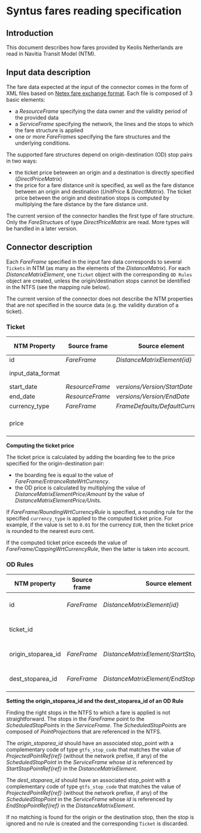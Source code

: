 # Syntus fares reading specification
## Introduction
This document describes how fares provided by Keolis Netherlands are read in Navitia Transit Model (NTM).

## Input data description
The fare data expected at the input of the connector comes in the form of XML files based on [Netex fare exchange format](http://www.normes-donnees-tc.org/wp-content/uploads/2014/07/BNTRA-CN03-GT7_N0064_prCEN_TS_278330_FV_E-part_3-v9-1.pdf). Each file is composed of 3 basic elements:
- a *ResourceFrame* specifying the data owner and the validity period of the provided data
- a *ServiceFrame* specifying the network, the lines and the stops to which the fare structure is applied
- one or more *FareFrame*s specifying the fare structures and the underlying conditions.

The supported fare structures depend on origin-destination (OD) stop pairs in two ways:
- the ticket price beteween an origin and a destination is directly specified (*DirectPriceMatrix*)
- the price for a fare distance unit is specified, as well as the fare distance between an origin and destination (*UnitPrice* & *DirectMatrix*). The ticket price between the origin and destination stops is computed by multiplying the fare distance by the fare distance unit.

The current version of the connector handles the first type of fare structure. Only the *FareStructue*s of type *DirectPriceMatrix* are read. More types will be handled in a later version.

## Connector description
Each *FareFrame* specified in the input fare data corresponds to several `Tickets` in NTM (as many as the elements of the *DistanceMatrix*). For each *DistanceMatrixElement*, one `Ticket` object with the corresponding `OD Rules` object are created, unless the origin/destination stops cannot be identified in the NTFS (see the mapping rule below).

The current version of the connector does not describe the NTM properties that are not specified in the source data (e.g. the validity duration of a ticket).

### Ticket
NTM Property | Source frame | Source element | Notes/Mapping rule
--- | --- | --- | ---
id | *FareFrame* | *DistanceMatrixElement{id}* | 
input_data_format | | | Fixed value `nl_syntus_fares`.
start_date | *ResourceFrame* | *versions/Version/StartDate* | 
end_date | *ResourceFrame* | *versions/Version/EndDate* | 
currency_type | *FareFrame* | *FrameDefaults/DefaultCurrency* | 
price | | | See the mapping rule below.

**Computing the ticket price**

The ticket price is calculated by adding the boarding fee to the price specified for the origin-destination pair:
- the boarding fee is equal to the value of *FareFrame/EntranceRateWrtCurrency*.
- the OD price is calculated by multiplying the value of *DistanceMatrixElementPrice/Amount* by the value of *DistanceMatrixElementPrice/Units*.

If *FareFrame/RoundingWrtCurrencyRule* is specified, a rounding rule for the specified `currency_type` is applied to the computed ticket price. For example, if the value is set to `0.01` for the currency `EUR`, then the ticket price is rounded to the nearest euro cent.

If the computed ticket price exceeds the value of *FareFrame/CappingWrtCurrencyRule*, then the latter is taken into account.

### OD Rules
NTM property | Source frame | Source element | Notes/Mapping rule
--- | --- | --- | ---
id | *FareFrame* | *DistanceMatrixElement{id}* | The id is prefixed with `OD:`.
ticket_id | | | Id of the `Ticket` to which this `OD Rule` is applied.
origin_stoparea_id | *FareFrame* | *DistanceMatrixElement/StartStopPointRef{ref}* | See the mapping rule below.
dest_stoparea_id | *FareFrame* | *DistanceMatrixElement/EndStopPointRef{ref}* | See the mapping rule below.

**Setting the origin_stoparea_id and the dest_stoparea_id of an OD Rule**

Finding the right stops in the NTFS to which a fare is applied is not straightforward. The stops in the *FareFrame* point to the *ScheduledStopPoint*s in the *ServiceFrame*. The *ScheduledStopPoint*s are composed of *PointProjection*s that are referenced in the NTFS.

The *origin_stoparea_id* should have an associated stop_point with a complementary code of type `gtfs_stop_code` that matches the value of *ProjectedPointRef{ref}* (without the network prefixe, if any) of the *ScheduledStopPoint* in the *ServiceFrame* whose *id* is referenced by *StartStopPointRef{ref}* in the *DistanceMatrixElement*.

The *dest_stoparea_id* should have an associated stop_point with a complementary code of type `gtfs_stop_code` that matches the value of *ProjectedPointRef{ref}* (without the network prefixe, if any) of the *ScheduledStopPoint* in the *ServiceFrame* whose *id* is referenced by *EndStopPointRef{ref}* in the *DistanceMatrixElement*.

If no matching is found for the origin or the destination stop, then the stop is ignored and no rule is created and the corresponding `Ticket` is discarded.

